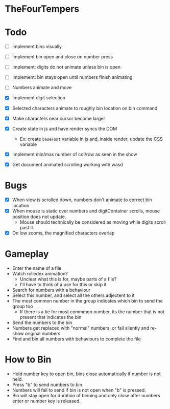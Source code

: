 # TheFourTempers

# Todo

- [ ] Implement bins visually
- [ ] Implement bin open and close on number press
- [ ] Implement: digits do not animate unless bin is open
- [ ] Implement: bin stays open until numbers finish animating
- [ ] Numbers animate and move

- [x] Implement digit selection
- [x] Selected characters animate to roughly bin location on bin command
- [x] Make characters near cursor become larger
- [x] Create state in js and have render syncs the DOM
    - Ex: create `baseFont` variable in js and, inside render, update the CSS variable
- [x] Implement min/max number of col/row as seen in the show
- [x] Get document animated scrolling working with wasd

# Bugs

- [x] When view is scrolled down, numbers don't animate to correct bin location
- [x] When mouse is static over numbers and digitContainer scrolls, mouse position does not update.
    - Mouse should technically be considered as moving while digits scroll past it.
- [x] On low zooms, the magnified characters overlap

# Gameplay

- Enter the name of a file
- Watch rolledex animation?
    - Unclear what this is for, maybe parts of a file?
    - I'll have to think of a use for this or skip it
- Search for numbers with a behaviour
- Select this number, and select all the others adjectent to it
- The most common number in the group indicates which bin to send the group too
    - If there is a tie for most commmon number, its the number that is not present that indicates the bin
- Send the numbers to the bin
- Numbers get replaced with "normal" numbers, or fail silently and re-show original numbers
- Find and bin all numbers with behaviours to complete the file

# How to Bin

- Hold number key to open bin, bins close automatically if number is not held.
- Press "b" to send numbers to bin.
- Numbers will fail to send if bin is not open when "b" is pressed.
- Bin will stay open for duration of binning and only close after numbers enter or number key is released.